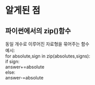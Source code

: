 # 알게된 점  
## 파이썬에서의 zip()함수  
동일 개수로 이루어진 자료형을 묶어주는 함수  
예시:  
for absolute,sign in zip(absolutes,signs):  
        if sign:  
            answer+=absolute  
        else:  
            answer-=absolute  
